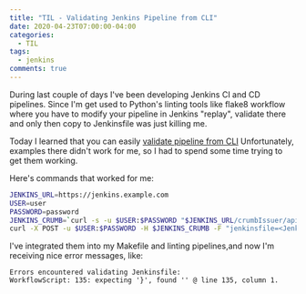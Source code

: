 ```yaml
---
title: "TIL - Validating Jenkins Pipeline from CLI"
date: 2020-04-23T07:00:00-04:00
categories:
  - TIL
tags:
  - jenkins
comments: true
---
```


During last couple of days I've been developing Jenkins CI and CD pipelines.
Since I'm get used to Python's linting tools like flake8 workflow where you have
to modify your pipeline in Jenkins "replay", validate there and only then copy
to Jenkinsfile was just killing me.

Today I learned that you can easily [validate pipeline from CLI](https://jenkins.io/doc/book/pipeline/development/#linter)
Unfortunately, examples there didn't work for me, so I had to spend some time
trying to get them working.

Here's commands that worked for me:
```bash
JENKINS_URL=https://jenkins.example.com
USER=user
PASSWORD=password
JENKINS_CRUMB=`curl -s -u $USER:$PASSWORD "$JENKINS_URL/crumbIssuer/api/xml?xpath=concat(//crumbRequestField,\":\",//crumb)"`
curl -X POST -u $USER:$PASSWORD -H $JENKINS_CRUMB -F "jenkinsfile=<Jenkinsfile" $JENKINS_URL/pipeline-model-converter/validate
```

I've integrated them into my Makefile and linting pipelines,and
now I'm receiving nice error messages, like:
```text
Errors encountered validating Jenkinsfile:
WorkflowScript: 135: expecting '}', found '' @ line 135, column 1.
```

